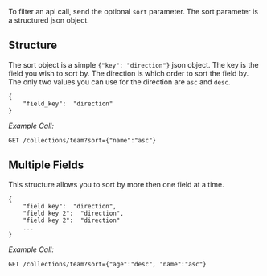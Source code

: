 To filter an api call, send the optional `sort` parameter. The sort parameter is a structured json object.

## Structure

The sort object is a simple `{"key": "direction"}` json object. The key is the field you wish to sort by. The direction is which order to sort the field by. The only two values you can use for the direction are `asc` and `desc`.

	{
		"field_key":  "direction"
	}

*Example Call:*

	GET /collections/team?sort={"name":"asc"}

## Multiple Fields

This structure allows you to sort by more then one field at a time.

	{
		"field key":  "direction",
		"field key 2":  "direction",
		"field key 2":  "direction"
		...
	}

*Example Call:*

	GET /collections/team?sort={"age":"desc", "name":"asc"}